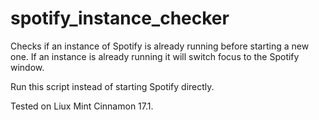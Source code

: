 # spotify_instance_checker
Checks if an instance of Spotify is already running before starting a new one. If an instance is already running it will switch focus to the Spotify window.

Run this script instead of starting Spotify directly.

Tested on Liux Mint Cinnamon 17.1.

